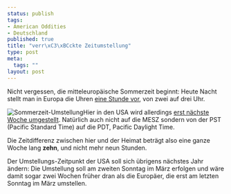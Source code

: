 ```yaml
--- 
status: publish
tags: 
- American Oddities
- Deutschland
published: true
title: "verr\xC3\xBCckte Zeitumstellung"
type: post
meta: 
  tags: ""
layout: post
---
```

Nicht vergessen, die mitteleuropäische Sommerzeit beginnt: Heute Nacht stellt man in Europa die Uhren <a href="http://tagesschau.de/aktuell/meldungen/0,1185,OID5365512_TYP6_THE_NAV_REF1_BAB,00.html">eine Stunde vor</a>, von zwei auf drei Uhr.

<img id="image593" src="http://fredericiana.de/uploads/2006/03/180px-Begin_CEST.png" alt="Sommerzeit-Umstellung" class="alignright" />Hier in den USA wird allerdings <a href="http://de.wikipedia.org/wiki/Sommerzeit#Nordamerika">erst nächste Woche umgestellt</a>. Natürlich auch nicht auf die MESZ sondern von der PST (Pacific Standard Time) auf die PDT, Pacific Daylight Time.

Die Zeitdifferenz zwischen hier und der Heimat beträgt also eine ganze Woche lang <strong>zehn</strong>, und nicht mehr neun Stunden.

Der Umstellungs-Zeitpunkt der USA soll sich übrigens nächstes Jahr ändern: Die Umstellung soll am zweiten Sonntag im März erfolgen und wäre damit sogar zwei Wochen früher dran als die Europäer, die erst am letzten Sonntag im März umstellen.
